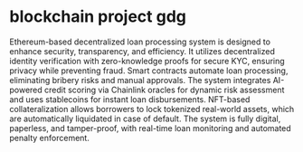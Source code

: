 # blockchain project gdg
Ethereum-based decentralized loan processing system is designed to enhance security, transparency, and efficiency. It utilizes decentralized identity verification with zero-knowledge proofs for secure KYC, ensuring privacy while preventing fraud. Smart contracts automate loan processing, eliminating bribery risks and manual approvals. The system integrates AI-powered credit scoring via Chainlink oracles for dynamic risk assessment and uses stablecoins for instant loan disbursements. NFT-based collateralization allows borrowers to lock tokenized real-world assets, which are automatically liquidated in case of default. The system is fully digital, paperless, and tamper-proof, with real-time loan monitoring and automated penalty enforcement.

